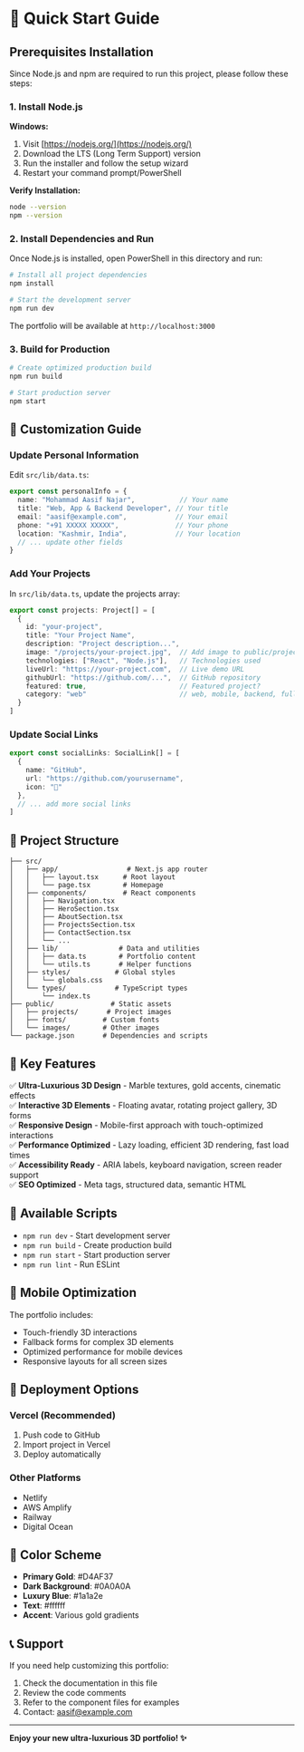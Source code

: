 # 🚀 Quick Start Guide

## Prerequisites Installation

Since Node.js and npm are required to run this project, please follow these steps:

### 1. Install Node.js

**Windows:**
1. Visit [https://nodejs.org/](https://nodejs.org/)
2. Download the LTS (Long Term Support) version
3. Run the installer and follow the setup wizard
4. Restart your command prompt/PowerShell

**Verify Installation:**
```bash
node --version
npm --version
```

### 2. Install Dependencies and Run

Once Node.js is installed, open PowerShell in this directory and run:

```bash
# Install all project dependencies
npm install

# Start the development server
npm run dev
```

The portfolio will be available at `http://localhost:3000`

### 3. Build for Production

```bash
# Create optimized production build
npm run build

# Start production server
npm start
```

## 🎨 Customization Guide

### Update Personal Information

Edit `src/lib/data.ts`:

```typescript
export const personalInfo = {
  name: "Mohammad Aasif Najar",           // Your name
  title: "Web, App & Backend Developer", // Your title
  email: "aasif@example.com",            // Your email
  phone: "+91 XXXXX XXXXX",              // Your phone
  location: "Kashmir, India",            // Your location
  // ... update other fields
}
```

### Add Your Projects

In `src/lib/data.ts`, update the projects array:

```typescript
export const projects: Project[] = [
  {
    id: "your-project",
    title: "Your Project Name",
    description: "Project description...",
    image: "/projects/your-project.jpg",  // Add image to public/projects/
    technologies: ["React", "Node.js"],   // Technologies used
    liveUrl: "https://your-project.com",  // Live demo URL
    githubUrl: "https://github.com/...",  // GitHub repository
    featured: true,                       // Featured project?
    category: "web"                       // web, mobile, backend, fullstack
  }
]
```

### Update Social Links

```typescript
export const socialLinks: SocialLink[] = [
  {
    name: "GitHub",
    url: "https://github.com/yourusername",
    icon: "🐙"
  },
  // ... add more social links
]
```

## 📁 Project Structure

```
├── src/
│   ├── app/                 # Next.js app router
│   │   ├── layout.tsx      # Root layout
│   │   └── page.tsx        # Homepage
│   ├── components/         # React components
│   │   ├── Navigation.tsx
│   │   ├── HeroSection.tsx
│   │   ├── AboutSection.tsx
│   │   ├── ProjectsSection.tsx
│   │   ├── ContactSection.tsx
│   │   └── ...
│   ├── lib/               # Data and utilities
│   │   ├── data.ts        # Portfolio content
│   │   └── utils.ts       # Helper functions
│   ├── styles/           # Global styles
│   │   └── globals.css
│   └── types/            # TypeScript types
│       └── index.ts
├── public/              # Static assets
│   ├── projects/       # Project images
│   ├── fonts/         # Custom fonts
│   └── images/        # Other images
└── package.json       # Dependencies and scripts
```

## 🎯 Key Features

✅ **Ultra-Luxurious 3D Design** - Marble textures, gold accents, cinematic effects  
✅ **Interactive 3D Elements** - Floating avatar, rotating project gallery, 3D forms  
✅ **Responsive Design** - Mobile-first approach with touch-optimized interactions  
✅ **Performance Optimized** - Lazy loading, efficient 3D rendering, fast load times  
✅ **Accessibility Ready** - ARIA labels, keyboard navigation, screen reader support  
✅ **SEO Optimized** - Meta tags, structured data, semantic HTML  

## 🔧 Available Scripts

- `npm run dev` - Start development server
- `npm run build` - Create production build
- `npm run start` - Start production server
- `npm run lint` - Run ESLint

## 📱 Mobile Optimization

The portfolio includes:
- Touch-friendly 3D interactions
- Fallback forms for complex 3D elements
- Optimized performance for mobile devices
- Responsive layouts for all screen sizes

## 🚀 Deployment Options

### Vercel (Recommended)
1. Push code to GitHub
2. Import project in Vercel
3. Deploy automatically

### Other Platforms
- Netlify
- AWS Amplify
- Railway
- Digital Ocean

## 🎨 Color Scheme

- **Primary Gold**: #D4AF37
- **Dark Background**: #0A0A0A
- **Luxury Blue**: #1a1a2e
- **Text**: #ffffff
- **Accent**: Various gold gradients

## 📞 Support

If you need help customizing this portfolio:

1. Check the documentation in this file
2. Review the code comments
3. Refer to the component files for examples
4. Contact: aasif@example.com

---

**Enjoy your new ultra-luxurious 3D portfolio! ✨**